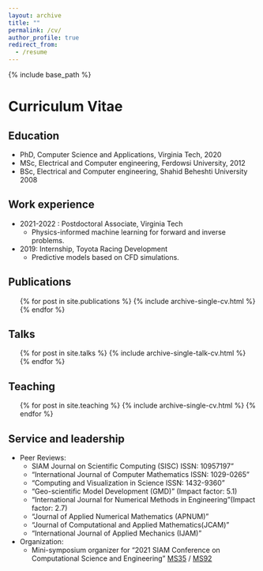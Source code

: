 ```yaml
---
layout: archive
title: ""
permalink: /cv/
author_profile: true
redirect_from:
  - /resume
---
```


{% include base_path %}

# Curriculum Vitae

## Education

* PhD, Computer Science and Applications, Virginia Tech, 2020
* MSc, Electrical and Computer engineering, Ferdowsi University, 2012
* BSc, Electrical and Computer engineering, Shahid Beheshti University 2008


## Work experience

* 2021-2022 : Postdoctoral Associate, Virginia Tech
    * Physics-informed machine learning for forward and inverse problems. 
* 2019: Internship, Toyota Racing Development
    * Predictive models based on CFD simulations.

  

## Publications

  <ul>{% for post in site.publications %}
    {% include archive-single-cv.html %}
  {% endfor %}</ul>
  
## Talks

  <ul>{% for post in site.talks %}
    {% include archive-single-talk-cv.html %}
  {% endfor %}</ul>
  
## Teaching

  <ul>{% for post in site.teaching %}
    {% include archive-single-cv.html %}
  {% endfor %}</ul>

<!-- Skills
======
* Data analytics: 
    * Python: (NumPy, SciPy, Scikit-learn, Tensorflow, PyTorch, Pandas, StatsModels)
    * R (tidyverse, tidycensus)
* Simulation, forward and inverse problems and sensitivity analysis:
    * Matlab (Optimization, Symbolic, Deep learning, PDE)
* High performance computing: C(OpenMP, MPI)
* Algebra: Mathematica -->

## Service and leadership

* Peer Reviews:
    * SIAM Journal on Scientific Computing (SISC) ISSN: 10957197”
    * “International Journal of Computer Mathematics ISSN: 1029-0265”
    * “Computing and Visualization in Science ISSN: 1432-9360”
    * “Geo-scientific Model Development (GMD)” (Impact factor: 5.1)
    * “International Journal for Numerical Methods in Engineering”(Impact factor: 2.7)
    * “Journal of Applied Numerical Mathematics (APNUM)”
    * “Journal of Computational and Applied Mathematics(JCAM)”
    * “International Journal of Applied Mechanics (IJAM)”
* Organization: 
    * Mini-symposium organizer for “2021 SIAM Conference on Computational Science and Engineering” [MS35](https://meetings.siam.org/sess/dsp_programsess.cfm?SESSIONCODE=69955)  / [MS92](https://meetings.siam.org/sess/dsp_programsess.cfm?SESSIONCODE=69956)
